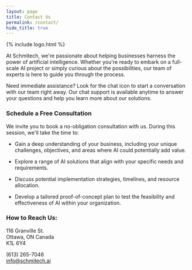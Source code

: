 ```yaml
---
layout: page
title: Contact Us
permalink: /contact/
hide_title: true
---
```


{% include logo.html %}

At Schmitech, we're passionate about helping businesses harness the power of artificial intelligence. Whether you're ready to embark on a full-scale AI project or simply curious about the possibilities, our team of experts is here to guide you through the process.

Need immediate assistance? Look for the chat icon to start a conversation with our team right away. Our chat support is available anytime to answer your questions and help you learn more about our solutions.

### Schedule a Free Consultation

We invite you to book a no-obligation consultation with us. During this session, we'll take the time to:

- Gain a deep understanding of your business, including your unique challenges, objectives, and areas where AI could potentially add value.

- Explore a range of AI solutions that align with your specific needs and requirements.

- Discuss potential implementation strategies, timelines, and resource allocation.

- Develop a tailored proof-of-concept plan to test the feasibility and effectiveness of AI within your organization.

### How to Reach Us:

116 Granville St.  
Ottawa, ON Canada  
K1L 6Y4

(613) 265-7046  
[info@schmitech.ai](mailto:info@schmitech.ai)